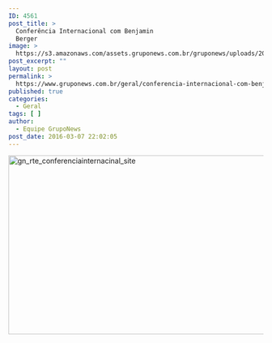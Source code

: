 ```yaml
---
ID: 4561
post_title: >
  Conferência Internacional com Benjamin
  Berger
image: >
  https://s3.amazonaws.com/assets.gruponews.com.br/gruponews/uploads/2016/03/gn_rte_conferenciainternacinal_site.png
post_excerpt: ""
layout: post
permalink: >
  https://www.gruponews.com.br/geral/conferencia-internacional-com-benjamin-berger
published: true
categories:
  - Geral
tags: [ ]
author:
  - Equipe GrupoNews
post_date: 2016-03-07 22:02:05
---
```

<img class="alignnone size-full wp-image-4567" src="http://www.gruponews.com.br/wp-content/uploads/2016/03/gn_rte_conferenciainternacinal_site.png" alt="gn_rte_conferenciainternacinal_site" width="960" height="353" />